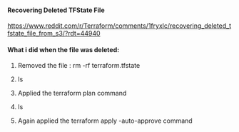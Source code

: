 #### Recovering Deleted TFState File

https://www.reddit.com/r/Terraform/comments/1fryxlc/recovering_deleted_tfstate_file_from_s3/?rdt=44940


#### What i did when the  file was deleted:

1. Removed the file : rm -rf terraform.tfstate

2.   ls

3. Applied the terraform plan command 

4.  ls

5. Again applied the terraform apply -auto-approve command
